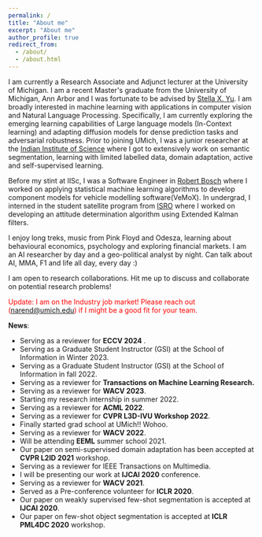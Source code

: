 ```yaml
---
permalink: /
title: "About me"
excerpt: "About me"
author_profile: true
redirect_from: 
  - /about/
  - /about.html
---
```

I am currently a Research Associate and Adjunct lecturer at the University of Michigan. I am a recent Master's graduate from the University of Michigan, Ann Arbor and I was fortunate to be advised by [Stella X. Yu](http://web.eecs.umich.edu/~stellayu/index.html). I am broadly interested in machine learning with applications in computer vision and Natural Language Processing. Specifically, I am currently exploring the emerging learning capabilities of Large language models (In-Context learning) and adapting diffusion models for dense prediction tasks and adversarial robustness. 
Prior to joining UMich, I was a junior researcher at the [Indian Institute of Science](https://www.iisc.ac.in/) where I got to extensively work on semantic segmentation, learning with limited labelled data, domain adaptation, active and self-supervised learning.

Before my stint at IISc, I was a Software Engineer in [Robert Bosch](https://www.bosch.in/) where I worked on applying statistical machine learning algorithms to develop component models for vehicle modelling software(VeMoX). In undergrad, I interned in the student satellite program from [ISRO](https://www.isro.gov.in/) where I worked on developing an attitude determination algorithm using Extended Kalman filters. 

I enjoy long treks, music from Pink Floyd and Odesza, learning about behavioural economics, psychology and exploring financial markets. I am an AI researcher by day and a geo-political analyst by night. Can talk about AI, MMA, F1 and life all day, every day :) 

I am open to research collaborations. Hit me up to discuss and collaborate on potential research problems! 

<span style="color:red"> Update: I am on the Industry job market! Please reach out (narend@umich.edu) if I might be a good fit for your team. </span>

**News**:

<ul>
<li> Serving as a reviewer for <b> ECCV 2024 </b>.</li>  
<li> Serving as a Graduate Student Instructor (GSI) at the School of Information in Winter 2023.</li>
<li> Serving as a Graduate Student Instructor (GSI) at the School of Information in fall 2022.</li>
<li> Serving as a reviewer for <b> Transactions on Machine Learning Research. </b> </li>  
<li> Serving as a reviewer for <b>WACV 2023</b>. </li>
<li> Starting my research internship in summer 2022. </li>
<li> Serving as a reviewer for <b>ACML 2022</b>. </li>
<li> Serving as a reviewer for <b>CVPR L3D-IVU Workshop 2022</b>. </li>
<li> Finally started grad school at UMich!! Wohoo. </li>
<li> Serving as a reviewer for <b>WACV 2022</b>. </li>
<li> Will be attending <b>EEML</b> summer school 2021. </li> 
<li> Our paper on semi-supervised domain adaptation has been accepted at <b>CVPR L2ID 2021</b> workshop. </li>
<li> Serving as a reviewer for IEEE Transactions on Multimedia. </li>
<li> I will be presenting our work at <b>IJCAI 2020</b> conference. </li>
<li> Serving as a reviewer for <b>WACV 2021</b>. </li>
<li> Served as a Pre-conference volunteer for <b>ICLR 2020</b>. </li>
<li> Our paper on weakly supervised few-shot segmentation is accepted at <b>IJCAI 2020</b>. </li>
<li> Our paper on few-shot object segmentation is accepted at <b>ICLR PML4DC 2020</b> workshop. </li> </ul>
